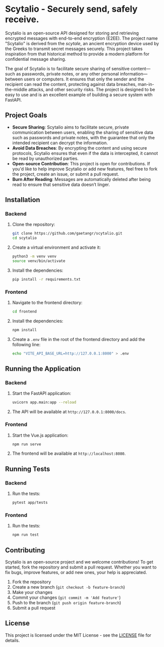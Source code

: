 # Scytalio - Securely send, safely receive.

Scytalio is an open-source API designed for storing and retrieving encrypted messages with end-to-end encryption (E2EE). The project name "Scytalio" is derived from the *scytale*, an ancient encryption device used by the Greeks to transmit secret messages securely. This project takes inspiration from that historical method to provide a modern platform for confidential message sharing. 

The goal of Scytalio is to facilitate secure sharing of sensitive content—such as passwords, private notes, or any other personal information—between users or computers. It ensures that only the sender and the recipient can read the content, protecting against data breaches, man-in-the-middle attacks, and other security risks. The project is designed to be easy to use and is an excellent example of building a secure system with FastAPI.

## Project Goals

- **Secure Sharing**: Scytalio aims to facilitate secure, private communication between users, enabling the sharing of sensitive data such as passwords and private notes, with the guarantee that only the intended recipient can decrypt the information.
- **Avoid Data Breaches**: By encrypting the content and using secure protocols, Scytalio ensures that even if the data is intercepted, it cannot be read by unauthorized parties.
- **Open-source Contribution**: This project is open for contributions. If you'd like to help improve Scytalio or add new features, feel free to fork the project, create an issue, or submit a pull request.
- **Burn After Reading**: Messages are automatically deleted after being read to ensure that sensitive data doesn’t linger.

## Installation

### Backend

1. Clone the repository:

    ```sh
    git clone https://github.com/gaetangr/scytalio.git
    cd scytalio
    ```

2. Create a virtual environment and activate it:

    ```sh
    python3 -m venv venv
    source venv/bin/activate
    ```

3. Install the dependencies:

    ```sh
    pip install -r requirements.txt
    ```

### Frontend

1. Navigate to the frontend directory:

    ```sh
    cd frontend
    ```

2. Install the dependencies:

    ```sh
    npm install
    ```

3. Create a `.env` file in the root of the frontend directory and add the following line:

    ```sh
    echo "VITE_API_BASE_URL=http://127.0.0.1:8000" > .env
    ```

## Running the Application

### Backend

1. Start the FastAPI application:

    ```sh
    uvicorn app.main:app --reload
    ```

2. The API will be available at `http://127.0.0.1:8000/docs`.

### Frontend

1. Start the Vue.js application:

    ```sh
    npm run serve
    ```

2. The frontend will be available at `http://localhost:8080`.

## Running Tests

### Backend

1. Run the tests:
    ```sh
    pytest app/tests
    ```

### Frontend

1. Run the tests:
    ```sh
    npm run test
    ```

## Contributing

Scytalio is an open-source project and we welcome contributions! To get started, fork the repository and submit a pull request. Whether you want to fix bugs, improve features, or add new ones, your help is appreciated.

1. Fork the repository
2. Create a new branch (`git checkout -b feature-branch`)
3. Make your changes
4. Commit your changes (`git commit -m 'Add feature'`)
5. Push to the branch (`git push origin feature-branch`)
6. Submit a pull request

## License

This project is licensed under the MIT License - see the [LICENSE](http://_vscodecontentref_/1) file for details.